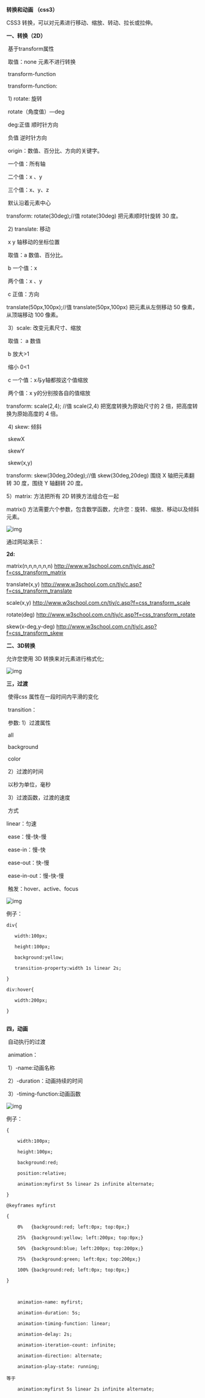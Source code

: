 **转换和动画 （css3）**



CSS3 转换，可以对元素进行移动、缩放、转动、拉长或拉伸。



**一、转换（2D）**

​      基于transform属性

​      取值：none  元素不进行转换

​               transform-function



​      transform-function:

​       1) rotate: 旋转

​           rotate（角度值）—deg

​           deg:正值  顺时针方向

​                  负值  逆时针方向

​           origin：数值、百分比、方向的关键字。

​                一个值：所有轴

​                二个值：x 、y

​                三个值：x、y、z

​               默认沿着元素中心

transform: rotate(30deg);//值 rotate(30deg) 把元素顺时针旋转 30 度。



​       2) translate: 移动

​           x y 轴移动的坐标位置

​           取值：a  数值、百分比。

​                    b  一个值：x

​                        两个值：x 、y

​                    c  正值：方向

translate(50px,100px);//值 translate(50px,100px) 把元素从左侧移动 50 像素，从顶端移动 100 像素。



​        3）scale: 改变元素尺寸、缩放

​             取值： a  数值

​                       b  放大>1

​                           缩小  0<1

​                       c  一个值：x与y轴都按这个值缩放

​                           两个值：x y的分别按各自的值缩放

transform: scale(2,4); //值 scale(2,4) 把宽度转换为原始尺寸的 2 倍，把高度转换为原始高度的 4 倍。



​       4) skew: 倾斜

​                skewX

​                skewY

​                skew(x,y)

transform: skew(30deg,20deg);//值 skew(30deg,20deg) 围绕 X 轴把元素翻转 30 度，围绕 Y 轴翻转 20 度。



5）matrix: 方法把所有 2D 转换方法组合在一起

matrix() 方法需要六个参数，包含数学函数，允许您：旋转、缩放、移动以及倾斜元素。		



![img](C:/Users/yafei/AppData/Local/YNote/data/m15508511041_1@163.com/848d16092c3a4c4a8e7c8ae597a26549/clipboard.png)

通过网站演示：

**2d:**  

matrix(n,n,n,n,n,n)  <http://www.w3school.com.cn/tiy/c.asp?f=css_transform_matrix>

translate(x,y)  <http://www.w3school.com.cn/tiy/c.asp?f=css_transform_translate>

scale(x,y)   <http://www.w3school.com.cn/tiy/c.asp?f=css_transform_scale>

rotate(deg)  <http://www.w3school.com.cn/tiy/c.asp?f=css_transform_rotate>

skew(x-deg,y-deg)  <http://www.w3school.com.cn/tiy/c.asp?f=css_transform_skew>



**二、3D转换**

允许您使用 3D 转换来对元素进行格式化;

![img](C:/Users/yafei/AppData/Local/YNote/data/m15508511041_1@163.com/3eff3dbdf0a2474687f58ba5435cb09c/clipboard.png)







**三，过渡**

​      使得css 属性在一段时间内平滑的变化

​      transition：

​      参数: 1）过渡属性 

​                   all

​                   background

​                   color

​              2）过渡的时间

​                    以秒为单位，毫秒

​              3）过渡函数，过渡的速度

​                方式 

   linear：匀速

​                     ease：慢-快-慢

​                     ease-in：慢-快

​                     ease-out：快-慢

​                     ease-in-out：慢-快-慢

​     触发：hover、active、focus

![img](C:/Users/yafei/AppData/Local/YNote/data/m15508511041_1@163.com/3c5da8cb1dc24a0a939eb52a6e375691/clipboard.png)

例子：

```
div{

​	width:100px;

​	height:100px;

​	background:yellow;

​	transition-property:width 1s linear 2s;

}

div:hover{

​	width:200px;

}


```

**四，动画**

​      自动执行的过渡

​      animation：

​       1）-name:动画名称

​       2）-duration：动画持续的时间

​       3）-timing-function:动画函数

![img](C:/Users/yafei/AppData/Local/YNote/data/m15508511041_1@163.com/27bfae6ec442467fa36f05b94248a0d7/clipboard.png)

例子：

```
{

    width:100px;

    height:100px;

    background:red;

    position:relative;

    animation:myfirst 5s linear 2s infinite alternate;

}

@keyframes myfirst

{

    0%   {background:red; left:0px; top:0px;}

    25%  {background:yellow; left:200px; top:0px;}

    50%  {background:blue; left:200px; top:200px;}

    75%  {background:green; left:0px; top:200px;}

    100% {background:red; left:0px; top:0px;}

}



    animation-name: myfirst;

    animation-duration: 5s;

    animation-timing-function: linear;

    animation-delay: 2s;

    animation-iteration-count: infinite;

    animation-direction: alternate;

    animation-play-state: running;

等于

    animation:myfirst 5s linear 2s infinite alternate;
```

